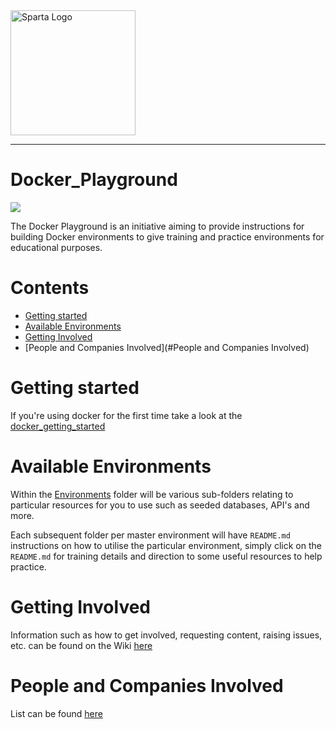 <img src="https://boolerang.co.uk/wp-content/uploads/job-manager-uploads/company_logo/2018/04/SG-Logo-Black.png" alt="Sparta Logo" width="200"/>

---
# Docker_Playground

![](https://upload.wikimedia.org/wikipedia/commons/thumb/4/4e/Docker_%28container_engine%29_logo.svg/2000px-Docker_%28container_engine%29_logo.svg.png)

The Docker Playground is an initiative aiming to provide instructions for building Docker environments to give training and practice environments for educational purposes.

# Contents
* [Getting started](#getting-started)
* [Available Environments](#available-environments)
* [Getting Involved](#getting-involved)
* [People and Companies Involved](#People and Companies Involved)

# Getting started
If you're using docker for the first time take a look at the [docker_getting_started](https://github.com/spartaglobal/Docker_Playground/tree/master/docker_getting_started)

# Available Environments

Within the [Environments](https://github.com/spartaglobal/Docker_Playground/tree/master/environments) folder will be various sub-folders relating to particular resources for you to use such as seeded databases, API's and more.

Each subsequent folder per master environment will have `README.md` instructions on how to utilise the particular environment, simply click on the `README.md` for training details and direction to some useful resources to help practice. 
    
# Getting Involved

Information such as how to get involved, requesting content, raising issues, etc. can be found on the Wiki [here](https://github.com/spartaglobal/Docker_Playground/wiki)

# People and Companies Involved

List can be found [here](https://github.com/spartaglobal/Docker_Playground/wiki/Companies-Involved)

